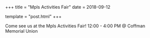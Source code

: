 +++
title = "Mpls Activities Fair"
date = 2018-09-12

template = "post.html"
+++

Come see us at the Mpls Activities Fair! 
12:00 - 4:00 PM @ Coffman Memorial Union

<!-- more -->


